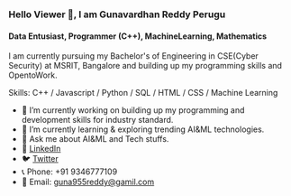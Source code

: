 ### Hello Viewer 👋, I am Gunavardhan Reddy Perugu
####  Data Entusiast, Programmer (C++), MachineLearning, Mathematics

I am currently pursuing my Bachelor's of Engineering in CSE(Cyber Security) at MSRIT, Bangalore and building up my programming skills and OpentoWork.

Skills: C++ / Javascript / Python / SQL / HTML / CSS / Machine Learning

- 🔭 I’m currently working on building up my programming and development skills for industry standard. 
- 🌱 I’m currently learning & exploring trending AI&ML technologies. 
- 💬 Ask me about AI&ML and Tech stuffs. 
- 🔗 [LinkedIn](https://www.linkedin.com/in/guna17215/)
- 🐦 [Twitter](https://twitter.com/g17215/)
- 📞 Phone: +91 9346777109
- 📧 Email: guna955reddy@gamil.com

